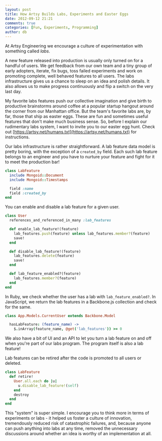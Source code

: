 ```yaml
---
layout: post
title: How Artsy Builds Labs, Experiments and Easter Eggs
date: 2012-09-12 21:21
comments: true
categories: [Fun, Experiments, Programming]
author: db
---
```

At Artsy Engineering we encourage a culture of experimentation with something called *labs*.

A new feature released into production is usually only turned on for a handful of users. We get feedback from our own team and a tiny group of early adopters, iterate, fix bugs, toss failed experiments and work on promoting complete, well behaved features to all users. The labs infrastructure gives us a chance to sleep on an idea and polish details. It also allows us to make progress continuously and flip a switch on the very last day.

My favorite labs features push our collective imagination and give birth to productive brainstorms around coffee at a popular startup hangout around the corner from our Manhattan office. But the team's favorite labs are, by far, those that ship as easter eggs. These are fun and sometimes useful features that don't make much business sense. So, before I explain our rudimentary labs system, I want to invite you to our easter egg hunt. Check out [https://artsy.net/humans.txt](https://artsy.net/humans.txt) for instructions.

<!-- more -->

Our labs infrastructure is rather straightforward. A lab feature data model is pretty boring, with the exception of a `created_by` field. Each such lab feature belongs to an engineer and you have to nurture your feature and fight for it to meet the production bar!

``` ruby app/models/lab_feature.rb
class LabFeature
  include Mongoid::Document
  include Mongoid::Timestamps

  field :name
  field :created_by
end
```

You can enable and disable a lab feature for a given user.

``` ruby app/models/user.rb
class User
  references_and_referenced_in_many :lab_features

  def enable_lab_feature!(feature)
    lab_features.push(feature) unless lab_features.member?(feature)
    save!
  end

  def disable_lab_feature!(feature)
    lab_features.delete(feature)
    save!
  end

  def lab_feature_enabled?(feature)
    lab_features.member?(feature)
  end
end
```

In Ruby, we check whether the user has a lab with `lab_feature_enabled?`. In JavaScript, we return the lab features in a Backbone.js collection and check for the same.

``` coffeescript app/coffeescripts/models/user.coffee
class App.Models.CurrentUser extends Backbone.Model

  hasLabFeature: (feature_name) ->
    $.inArray(feature_name, @get('lab_features')) >= 0

```

We also have a bit of UI and an API to let you turn a lab feature on and off when you're part of our labs program. The program itself is also a lab feature!

Lab features can be retired after the code is promoted to all users or deleted.

``` ruby app/models/lab_feature.rb
class LabFeature
  def retire!
    User.all.each do |u|
      u.disable_lab_feature!(self)
    end
    destroy
  end
end
```

This "system" is super simple. I encourage you to think more in terms of experiments or labs - it helped us foster a culture of innovation, tremendously reduced risk of catastrophic failures, and, because anyone can push anything into labs at any time, removed the unnecessary discussions around whether an idea is worthy of an implementation at all.
